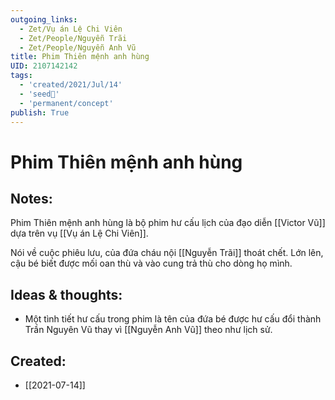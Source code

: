 ```yaml
---
outgoing_links:
  - Zet/Vụ án Lệ Chi Viên
  - Zet/People/Nguyễn Trãi
  - Zet/People/Nguyễn Anh Vũ
title: Phim Thiên mệnh anh hùng
UID: 2107142142
tags:
  - 'created/2021/Jul/14'
  - 'seed🥜'
  - 'permanent/concept'
publish: True
---
```

# Phim Thiên mệnh anh hùng

## Notes:
Phim Thiên mệnh anh hùng là bộ phim hư cấu lịch của đạo diễn [[Victor Vũ]] dựa trên vụ [[Vụ án Lệ Chi Viên]].

Nói về cuộc phiêu lưu, của đứa cháu nội [[Nguyễn Trãi]] thoát chết. Lớn lên, cậu bé biết được mối oan thù và vào cung trả thù cho dòng họ mình.

## Ideas & thoughts:
- Một tình tiết hư cấu trong phim là tên của đứa bé được hư cấu đổi thành Trần Nguyên Vũ thay vì [[Nguyễn Anh Vũ]] theo như lịch sử.


## Created:
- [[2021-07-14]]
